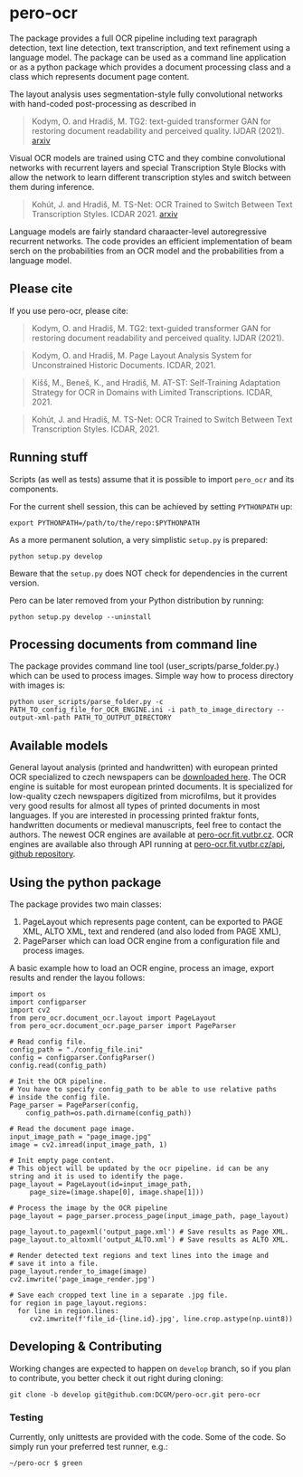 # pero-ocr
The package provides a full OCR pipeline including text paragraph detection, text line detection, text transcription, and text refinement using a language model.
The package can be used as a command line application or as a python package which provides a document processing class and a class which represents document page content.

The layout analysis uses segmentation-style fully convolutional networks with hand-coded post-processing as described in 

> Kodym, O. and Hradiš, M. TG2: text-guided transformer GAN for restoring document readability and perceived quality. IJDAR (2021). [arxiv](https://arxiv.org/abs/2102.11838v1)


Visual OCR models are trained using CTC and they combine convolutional networks with recurrent layers and special Transcription Style Blocks with allow the network to learn different transcription styles and switch between them during inference.

> Kohút, J. and Hradiš, M. TS-Net: OCR Trained to Switch Between Text Transcription Styles. ICDAR 2021.  [arxiv](https://arxiv.org/abs/2103.05489)


Language models are fairly standard charaacter-level autoregressive recurrent networks. The code provides an efficient implementation of beam serch on the probabilities from an OCR model and the probabilities from a language model.

## Please cite
If you use pero-ocr, please cite:

> Kodym, O. and Hradiš, M. TG2: text-guided transformer GAN for restoring document readability and perceived quality. IJDAR (2021).

> Kodym, O. and Hradiš, M. Page Layout Analysis System for Unconstrained Historic Documents. ICDAR, 2021.

> Kišš, M., Beneš, K., and Hradiš, M. AT-ST: Self-Training Adaptation Strategy for OCR in Domains with Limited Transcriptions. ICDAR, 2021.

> Kohút, J. and Hradiš, M. TS-Net: OCR Trained to Switch Between Text Transcription Styles. ICDAR, 2021.


## Running stuff


Scripts (as well as tests) assume that it is possible to import ``pero_ocr`` and its components.

For the current shell session, this can be achieved by setting ``PYTHONPATH`` up:
```
export PYTHONPATH=/path/to/the/repo:$PYTHONPATH
```

As a more permanent solution, a very simplistic `setup.py` is prepared:
```
python setup.py develop
```
Beware that the `setup.py` does NOT check for dependencies in the current version.

Pero can be later removed from your Python distribution by running:
```
python setup.py develop --uninstall
```

## Processing documents from command line
The package provides command line tool (user_scripts/parse_folder.py.) which can be used to process images. Simple way how to process directory with images is:
```
python user_scripts/parse_folder.py -c PATH_TO_config_file_for_OCR_ENGINE.ini -i path_to_image_directory --output-xml-path PATH_TO_OUTPUT_DIRECTORY
```

## Available models
General layout analysis (printed and handwritten) with european printed OCR specialized to czech newspapers can be [downloaded here](https://www.fit.vut.cz/~ihradis/pero/pero_eu_cz_print_newspapers_2020-10-09.tar.gz). The OCR engine is suitable for most european printed documents. It is specialized for low-quality czech newspapers digitized from microfilms, but it provides very good results for almost all types of printed documents in most languages. If you are interested in processing printed fraktur fonts, handwritten documents or medieval manuscripts, feel free to contact the authors. The newest OCR engines are available at [pero-ocr.fit.vutbr.cz](https://pero-ocr.fit.vutbr.cz). OCR engines are available also through API running at [pero-ocr.fit.vutbr.cz/api](https://pero-ocr.fit.vutbr.cz/api), [github repository](https://github.com/DCGM/pero-ocr-api).

## Using the python package
The package provides two main classes: 

1. PageLayout which represents page content, can be exported to PAGE XML, ALTO XML, text and rendered (and also loded from PAGE XML), 
2. PageParser which can load OCR engine from a configuration file and process images. 

A basic example how to load an OCR engine, process an image, export results and render the layou follows:
```
import os
import configparser
import cv2
from pero_ocr.document_ocr.layout import PageLayout
from pero_ocr.document_ocr.page_parser import PageParser

# Read config file.
config_path = "./config_file.ini"
config = configparser.ConfigParser()
config.read(config_path)

# Init the OCR pipeline. 
# You have to specify config_path to be able to use relative paths
# inside the config file.
Page_parser = PageParser(config, 
    config_path=os.path.dirname(config_path))

# Read the document page image.
input_image_path = "page_image.jpg"
image = cv2.imread(input_image_path, 1)

# Init empty page content. 
# This object will be updated by the ocr pipeline. id can be any string and it is used to identify the page.
page_layout = PageLayout(id=input_image_path,
     page_size=(image.shape[0], image.shape[1]))

# Process the image by the OCR pipeline
page_layout = page_parser.process_page(input_image_path, page_layout)

page_layout.to_pagexml('output_page.xml') # Save results as Page XML.
page_layout.to_altoxml('output_ALTO.xml') # Save results as ALTO XML.

# Render detected text regions and text lines into the image and
# save it into a file.
page_layout.render_to_image(image) 
cv2.imwrite('page_image_render.jpg')

# Save each cropped text line in a separate .jpg file.
for region in page_layout.regions:
  for line in region.lines:
     cv2.imwrite(f'file_id-{line.id}.jpg', line.crop.astype(np.uint8))
```


## Developing & Contributing
Working changes are expected to happen on `develop` branch, so if you plan to contribute, you better check it out right during cloning:

```
git clone -b develop git@github.com:DCGM/pero-ocr.git pero-ocr
```

### Testing
Currently, only unittests are provided with the code. Some of the code. So simply run your preferred test runner, e.g.:
```
~/pero-ocr $ green
```
